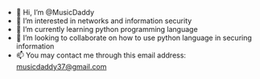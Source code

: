 - 👋 Hi, I’m @MusicDaddy
- 👀 I’m interested in networks and information security
- 🌱 I’m currently learning python programming language
- 💞️ I’m looking to collaborate on how to use python language in securing information
- 📫 You may contact me through this email address: musicdaddy37@gmail.com

<!---
MusicDaddy/MusicDaddy is a ✨ special ✨ repository because its `README.md` (this file) appears on your GitHub profile.
You can click the Preview link to take a look at your changes.
--->
